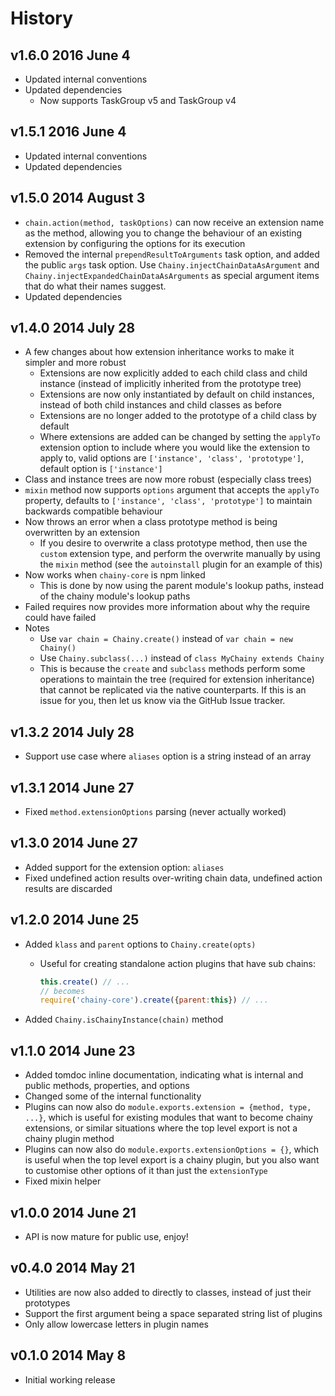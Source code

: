 # History

## v1.6.0 2016 June 4
- Updated internal conventions
- Updated dependencies
	- Now supports TaskGroup v5 and TaskGroup v4

## v1.5.1 2016 June 4
- Updated internal conventions
- Updated dependencies

## v1.5.0 2014 August 3
- `chain.action(method, taskOptions)` can now receive an extension name as the method, allowing you to change the behaviour of an existing extension by configuring the options for its execution
- Removed the internal `prependResultToArguments` task option, and added the public `args` task option. Use `Chainy.injectChainDataAsArgument` and `Chainy.injectExpandedChainDataAsArguments` as special argument items that do what their names suggest.
- Updated dependencies

## v1.4.0 2014 July 28
- A few changes about how extension inheritance works to make it simpler and more robust
	- Extensions are now explicitly added to each child class and child instance (instead of implicitly inherited from the prototype tree)
	- Extensions are now only instantiated by default on child instances, instead of both child instances and child classes as before
	- Extensions are no longer added to the prototype of a child class by default
	- Where extensions are added can be changed by setting the `applyTo` extension option to include where you would like the extension to apply to, valid options are `['instance', 'class', 'prototype']`, default option is `['instance']`
- Class and instance trees are now more robust (especially class trees)
- `mixin` method now supports `options` argument that accepts the `applyTo` property, defaults to `['instance', 'class', 'prototype']` to maintain backwards compatible behaviour
- Now throws an error when a class prototype method is being overwritten by an extension
	- If you desire to overwrite a class prototype method, then use the `custom` extension type, and perform the overwrite manually by using the `mixin` method (see the `autoinstall` plugin for an example of this)
- Now works when `chainy-core` is npm linked
 	- This is done by now using the parent module's lookup paths, instead of the chainy module's lookup paths
- Failed requires now provides more information about why the require could have failed
- Notes
	- Use `var chain = Chainy.create()` instead of `var chain = new Chainy()`
	- Use `Chainy.subclass(...)` instead of `class MyChainy extends Chainy`
	- This is because the `create` and `subclass` methods perform some operations to maintain the tree (required for extension inheritance) that cannot be replicated via the native counterparts. If this is an issue for you, then let us know via the GitHub Issue tracker.

## v1.3.2 2014 July 28
- Support use case where `aliases` option is a string instead of an array

## v1.3.1 2014 June 27
- Fixed `method.extensionOptions` parsing (never actually worked)

## v1.3.0 2014 June 27
- Added support for the extension option: `aliases`
- Fixed undefined action results over-writing chain data, undefined action results are discarded

## v1.2.0 2014 June 25
- Added `klass` and `parent` options to `Chainy.create(opts)`
	- Useful for creating standalone action plugins that have sub chains:

		``` javascript
		this.create() // ...
		// becomes
		require('chainy-core').create({parent:this}) // ...
		```

- Added `Chainy.isChainyInstance(chain)` method

## v1.1.0 2014 June 23
- Added tomdoc inline documentation, indicating what is internal and public methods, properties, and options
- Changed some of the internal functionality
- Plugins can now also do `module.exports.extension = {method, type, ...}`, which is useful for existing modules that want to become chainy extensions, or similar situations where the top level export is not a chainy plugin method
- Plugins can now also do `module.exports.extensionOptions = {}`, which is useful when the top level export is a chainy plugin, but you also want to customise other options of it than just the `extensionType`
- Fixed mixin helper

## v1.0.0 2014 June 21
- API is now mature for public use, enjoy!

## v0.4.0 2014 May 21
- Utilities are now also added to directly to classes, instead of just their prototypes
- Support the first argument being a space separated string list of plugins
- Only allow lowercase letters in plugin names

## v0.1.0 2014 May 8
- Initial working release
